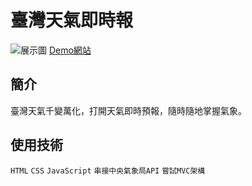 # 臺灣天氣即時報
![展示圖](https://github.com/yixuan173/taiwan-weather/blob/master/%E5%B1%95%E7%A4%BA.gif "臺灣天氣即時報")
[Demo網站](https://taiwan-weather-web.netlify.app/ "臺灣天氣即時報")

## 簡介

臺灣天氣千變萬化，打開天氣即時預報，隨時隨地掌握氣象。

## 使用技術

`HTML`
`CSS`
`JavaScript`
`串接中央氣象局API`
`嘗試MVC架構`
